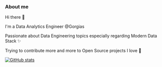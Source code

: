 ### About me

Hi there 👋

I'm a Data Analytics Engineer @Gorgias

Passionate about Data Engineering topics especially regarding Modern Data Stack ✨

Trying to contribute more and more to Open Source projects I love 🚀

[![GitHub stats](https://github-readme-stats-aballiet.vercel.app/api?username=aballiet&count_private=true&show_icons=true&theme=radical&hide_rank=false)](https://github.com/anuraghazra/github-readme-stats)
